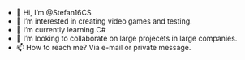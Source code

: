 - 👋 Hi, I’m @Stefan16CS
- 👀 I’m interested in creating video games and testing.
- 🌱 I’m currently learning C# 
- 💞️ I’m looking to collaborate on large projecets in large companies. 
- 📫 How to reach me? Via e-mail or private message.

<!---
Stefan16CS/Stefan16CS is a ✨ special ✨ repository because its `README.md` (this file) appears on your GitHub profile.
You can click the Preview link to take a look at your changes.
--->
